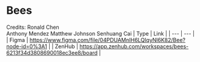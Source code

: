 # Bees
Credits:
Ronald Chen
<br/>
Anthony Mendez
Matthew Johnson
Senhuang Cai
| Type | Link |
| --- | --- |
| Figma | https://www.figma.com/file/04PDUAMnIH6LQIqyNl6K82/Bee?node-id=0%3A1 |
| ZenHub | https://app.zenhub.com/workspaces/bees-6213f34d3808690018ec3ee8/board |
